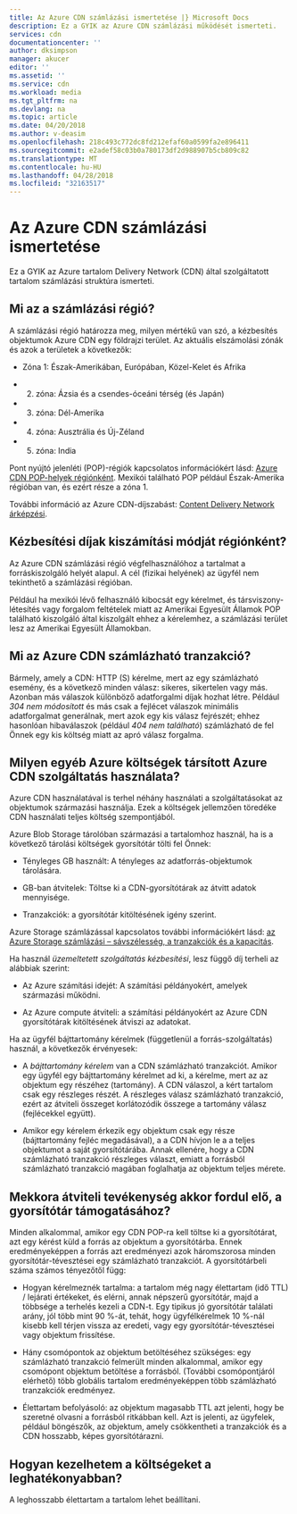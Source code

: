 ```yaml
---
title: Az Azure CDN számlázási ismertetése |} Microsoft Docs
description: Ez a GYIK az Azure CDN számlázási működését ismerteti.
services: cdn
documentationcenter: ''
author: dksimpson
manager: akucer
editor: ''
ms.assetid: ''
ms.service: cdn
ms.workload: media
ms.tgt_pltfrm: na
ms.devlang: na
ms.topic: article
ms.date: 04/20/2018
ms.author: v-deasim
ms.openlocfilehash: 218c493c772dc8fd212efaf60a0599fa2e896411
ms.sourcegitcommit: e2adef58c03b0a780173df2d988907b5cb809c82
ms.translationtype: MT
ms.contentlocale: hu-HU
ms.lasthandoff: 04/28/2018
ms.locfileid: "32163517"
---
```

# <a name="understanding-azure-cdn-billing"></a>Az Azure CDN számlázási ismertetése

Ez a GYIK az Azure tartalom Delivery Network (CDN) által szolgáltatott tartalom számlázási struktúra ismerteti.

## <a name="what-is-a-billing-region"></a>Mi az a számlázási régió?
A számlázási régió határozza meg, milyen mértékű van szó, a kézbesítés objektumok Azure CDN egy földrajzi terület. Az aktuális elszámolási zónák és azok a területek a következők:

- Zóna 1: Észak-Amerikában, Európában, Közel-Kelet és Afrika

- 2. zóna: Ázsia és a csendes-óceáni térség (és Japán)

- 3. zóna: Dél-Amerika

- 4. zóna: Ausztrália és Új-Zéland

- 5. zóna: India

Pont nyújtó jelenléti (POP)-régiók kapcsolatos információkért lásd: [Azure CDN POP-helyek régiónként](https://docs.microsoft.com/azure/cdn/cdn-pop-locations). Mexikói található POP például Észak-Amerika régióban van, és ezért része a zóna 1. 

További információ az Azure CDN-díjszabást: [Content Delivery Network árképzési](https://azure.microsoft.com/is-is/pricing/details/cdn/).

## <a name="how-are-delivery-charges-calculated-by-region"></a>Kézbesítési díjak kiszámítási módját régiónként?
Az Azure CDN számlázási régió végfelhasználóhoz a tartalmat a forráskiszolgáló helyét alapul. A cél (fizikai helyének) az ügyfél nem tekinthető a számlázási régióban.

Például ha mexikói lévő felhasználó kibocsát egy kérelmet, és társviszony-létesítés vagy forgalom feltételek miatt az Amerikai Egyesült Államok POP található kiszolgáló által kiszolgált ehhez a kérelemhez, a számlázási terület lesz az Amerikai Egyesült Államokban.

## <a name="what-is-a-billable-azure-cdn-transaction"></a>Mi az Azure CDN számlázható tranzakció?
Bármely, amely a CDN: HTTP (S) kérelme, mert az egy számlázható esemény, és a következő minden válasz: sikeres, sikertelen vagy más. Azonban más válaszok különböző adatforgalmi díjak hozhat létre. Például *304 nem módosított* és más csak a fejlécet válaszok minimális adatforgalmat generálnak, mert azok egy kis válasz fejrészét; ehhez hasonlóan hibaválaszok (például *404 nem található*) számlázható de fel Önnek egy kis költség miatt az apró válasz forgalma.

## <a name="what-other-azure-costs-are-associated-with-azure-cdn-use"></a>Milyen egyéb Azure költségek társított Azure CDN szolgáltatás használata?
Azure CDN használatával is terhel néhány használati a szolgáltatásokat az objektumok származási használja. Ezek a költségek jellemzően töredéke CDN használati teljes költség szempontjából.

Azure Blob Storage tárolóban származási a tartalomhoz használ, ha is a következő tárolási költségek gyorsítótár tölti fel Önnek:

- Tényleges GB használt: A tényleges az adatforrás-objektumok tárolására.

- GB-ban átvitelek: Töltse ki a CDN-gyorsítótárak az átvitt adatok mennyisége.

- Tranzakciók: a gyorsítótár kitöltésének igény szerint.

Azure Storage számlázással kapcsolatos további információkért lásd: [az Azure Storage számlázási – sávszélesség, a tranzakciók és a kapacitás](https://blogs.msdn.microsoft.com/windowsazurestorage/2010/07/08/understanding-windows-azure-storage-billing-bandwidth-transactions-and-capacity/).

Ha használ *üzemeltetett szolgáltatás kézbesítési*, lesz függő díj terheli az alábbiak szerint:

- Az Azure számítási idejét: A számítási példányokért, amelyek származási működni.

- Az Azure compute átviteli: a számítási példányokért az Azure CDN gyorsítótárak kitöltésének átviszi az adatokat.

Ha az ügyfél bájttartomány kérelmek (függetlenül a forrás-szolgáltatás) használ, a következők érvényesek:

- A *bájttartomány kérelem* van a CDN számlázható tranzakciót. Amikor egy ügyfél egy bájttartomány kérelmet ad ki, a kérelme, mert az az objektum egy részéhez (tartomány). A CDN válaszol, a kért tartalom csak egy részleges részét. A részleges válasz számlázható tranzakció, ezért az átviteli összeget korlátozódik összege a tartomány válasz (fejlécekkel együtt).

- Amikor egy kérelem érkezik egy objektum csak egy része (bájttartomány fejléc megadásával), a a CDN hívjon le a a teljes objektumot a saját gyorsítótárába. Annak ellenére, hogy a CDN számlázható tranzakció részleges választ, emiatt a forrásból számlázható tranzakció magában foglalhatja az objektum teljes mérete.

## <a name="how-much-transfer-activity-occurs-to-support-the-cache"></a>Mekkora átviteli tevékenység akkor fordul elő, a gyorsítótár támogatásához?
Minden alkalommal, amikor egy CDN POP-ra kell töltse ki a gyorsítótárat, azt egy kérést küld a forrás az objektum a gyorsítótárba. Ennek eredményeképpen a forrás azt eredményezi azok háromszorosa minden gyorsítótár-tévesztései egy számlázható tranzakciót. A gyorsítótárbeli száma számos tényezőtől függ:

- Hogyan kérelmeznék tartalma: a tartalom még nagy élettartam (idő TTL) / lejárati értékeket, és elérni, annak népszerű gyorsítótár, majd a többsége a terhelés kezeli a CDN-t. Egy tipikus jó gyorsítótár találati arány, jól több mint 90 %-át, tehát, hogy ügyfélkérelmek 10 %-nál kisebb kell térjen vissza az eredeti, vagy egy gyorsítótár-tévesztései vagy objektum frissítése.

- Hány csomópontok az objektum betöltéséhez szükséges: egy számlázható tranzakció felmerült minden alkalommal, amikor egy csomópont objektum betöltése a forrásból. (További csomópontjáról elérhető) több globális tartalom eredményeképpen több számlázható tranzakciók eredményez.

- Élettartam befolyásoló: az objektum magasabb TTL azt jelenti, hogy be szeretné olvasni a forrásból ritkábban kell. Azt is jelenti, az ügyfelek, például böngészők, az objektum, amely csökkentheti a tranzakciók és a CDN hosszabb, képes gyorsítótárazni.

## <a name="how-do-i-manage-my-costs-most-effectively"></a>Hogyan kezelhetem a költségeket a leghatékonyabban?
A leghosszabb élettartam a tartalom lehet beállítani. 
